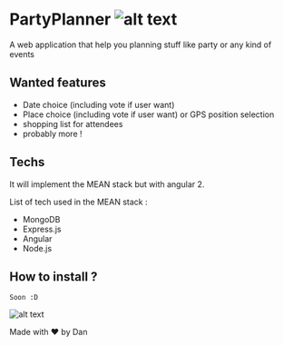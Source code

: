 # PartyPlanner ![alt text](http://emojipedia-us.s3.amazonaws.com/cache/28/cc/28cc4d727f2a24d7ad1c0eae86edd166.png)
A web application that help you planning stuff like party or any kind of events

## Wanted features
- Date choice (including vote if user want)
- Place choice (including vote if user want) or GPS position selection
- shopping list for attendees
- probably more !


## Techs
It will implement the MEAN stack but with angular 2.  

List of tech used in the MEAN stack :  

- MongoDB
- Express.js
- Angular
- Node.js

## How to install ?
```
Soon :D
```
![alt text](https://media.giphy.com/media/hsBZfDG7wiWHu/giphy.gif)  

Made with :heart: by Dan
